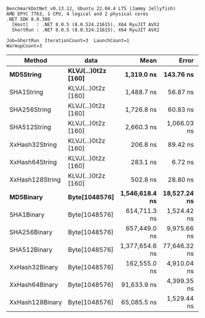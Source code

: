 ```

BenchmarkDotNet v0.13.12, Ubuntu 22.04.4 LTS (Jammy Jellyfish)
AMD EPYC 7763, 1 CPU, 4 logical and 2 physical cores
.NET SDK 8.0.300
  [Host]   : .NET 8.0.5 (8.0.524.21615), X64 RyuJIT AVX2
  ShortRun : .NET 8.0.5 (8.0.524.21615), X64 RyuJIT AVX2

Job=ShortRun  IterationCount=3  LaunchCount=1  
WarmupCount=3  

```
| Method          | data                | Mean           | Error        | StdDev      | Min            | Max            | Gen0   | Allocated |
|---------------- |-------------------- |---------------:|-------------:|------------:|---------------:|---------------:|-------:|----------:|
| **MD5String**       | **KLVJ(...)0t2z [160]** |     **1,319.0 ns** |    **143.76 ns** |     **7.88 ns** |     **1,312.5 ns** |     **1,327.7 ns** | **0.0134** |    **1128 B** |
| SHA1String      | KLVJ(...)0t2z [160] |     1,488.7 ns |     56.87 ns |     3.12 ns |     1,485.5 ns |     1,491.7 ns | 0.0153 |    1416 B |
| SHA256String    | KLVJ(...)0t2z [160] |     1,726.8 ns |     60.83 ns |     3.33 ns |     1,724.7 ns |     1,730.7 ns | 0.0210 |    1856 B |
| SHA512String    | KLVJ(...)0t2z [160] |     2,660.3 ns |  1,066.03 ns |    58.43 ns |     2,624.4 ns |     2,727.7 ns | 0.0381 |    3240 B |
| XxHash32String  | KLVJ(...)0t2z [160] |       206.8 ns |     89.42 ns |     4.90 ns |       203.9 ns |       212.5 ns | 0.0069 |     584 B |
| XxHash64String  | KLVJ(...)0t2z [160] |       283.1 ns |      6.72 ns |     0.37 ns |       282.8 ns |       283.5 ns | 0.0086 |     728 B |
| XxHash128String | KLVJ(...)0t2z [160] |       502.8 ns |     28.80 ns |     1.58 ns |       501.8 ns |       504.6 ns | 0.0134 |    1128 B |
| **MD5Binary**       | **Byte[1048576]**       | **1,546,618.4 ns** | **18,527.24 ns** | **1,015.54 ns** | **1,545,745.4 ns** | **1,547,732.9 ns** |      **-** |      **41 B** |
| SHA1Binary      | Byte[1048576]       |   614,711.3 ns |  1,524.42 ns |    83.56 ns |   614,617.6 ns |   614,778.0 ns |      - |      49 B |
| SHA256Binary    | Byte[1048576]       |   657,449.0 ns |  9,975.66 ns |   546.80 ns |   657,000.7 ns |   658,058.2 ns |      - |      57 B |
| SHA512Binary    | Byte[1048576]       | 1,377,654.6 ns | 77,646.32 ns | 4,256.06 ns | 1,373,582.0 ns | 1,382,073.0 ns |      - |      89 B |
| XxHash32Binary  | Byte[1048576]       |   162,555.0 ns |  4,910.04 ns |   269.14 ns |   162,360.6 ns |   162,862.2 ns |      - |      32 B |
| XxHash64Binary  | Byte[1048576]       |    91,633.9 ns |  4,399.35 ns |   241.14 ns |    91,437.8 ns |    91,903.1 ns |      - |      32 B |
| XxHash128Binary | Byte[1048576]       |    65,085.5 ns |  1,529.44 ns |    83.83 ns |    65,015.5 ns |    65,178.4 ns |      - |      40 B |
